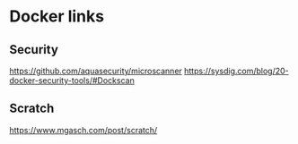 # Docker links

## Security
https://github.com/aquasecurity/microscanner
https://sysdig.com/blog/20-docker-security-tools/#Dockscan


## Scratch

https://www.mgasch.com/post/scratch/
